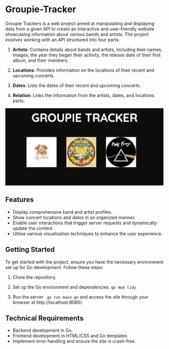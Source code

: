 # Groupie-Tracker

Groupie Trackers is a web project aimed at manipulating and displaying data from a given API to create an interactive and user-friendly website showcasing information about various bands and artists. The project involves working with an API structured into four parts:


1. **Artists**: Contains details about bands and artists, including their names, images, the year they began their activity, the release date of their first album, and their members.

2. **Locations**: Provides information on the locations of their recent and upcoming concerts.

3. **Dates**: Lists the dates of their recent and upcoming concerts.

4. **Relation**: Links the information from the artists, dates, and locations parts.

![](./groupie-tracker.gif)

## Features

-   Display comprehensive band and artist profiles.
-   Show concert locations and dates in an organized manner.
-   Enable user interactions that trigger server requests and dynamically update the content.
-   Utilise various visualisation techniques to enhance the user experience.


## Getting Started

To get started with the project, ensure you have the necessary environment set up for Go development. Follow these steps:

1.  Clone the repository.
2.  Set up the Go environment and dependencies. ``` go mod tidy ```
	
3.  Run the server ``` go run main.go``` and access the site through your browser at http://localhost:8080/.


## Technical Requirements

-   Backend development in Go.
- Frontend development in HTML/CSS and Go templates
-   Implement error handling and ensure the site is crash-free.